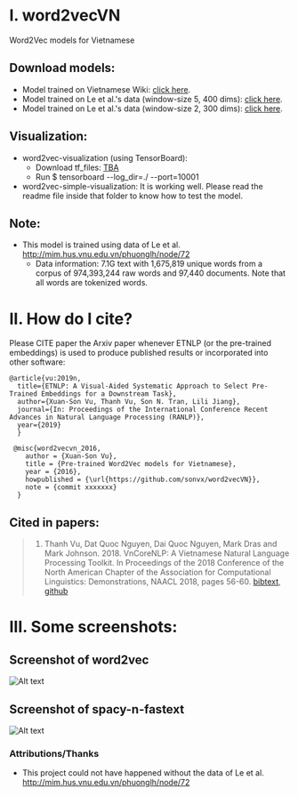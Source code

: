 # I. word2vecVN
Word2Vec models for Vietnamese
## Download models:
- Model trained on Vietnamese Wiki: [click here](https://drive.google.com/open?id=0B1GKSX6YCHXlakkzQ2plZVdUUE0).
- Model trained on Le et al.'s data (window-size 5, 400 dims): [click here](https://drive.google.com/open?id=0B1GKSX6YCHXlMTVZNkFEYzRyd1E).
- Model trained on Le et al.'s data (window-size 2, 300 dims): [click here](https://drive.google.com/open?id=1LV9z1RXkEg0niuC15jcW2JeeYDilXiiC).
## Visualization:
- word2vec-visualization (using TensorBoard):
	+ Download tf\_files: [TBA](tba)
	+ Run $ tensorboard --log_dir=./<path-to-the-folder> --port=10001
- word2vec-simple-visualization: It is working well. Please read the readme file inside that folder to know how to test the model.
## Note: 
-  This model is trained using data of Le et al. http://mim.hus.vnu.edu.vn/phuonglh/node/72
	+ Data information: 7.1G text with 1,675,819 unique words from a corpus of 974,393,244 raw words and 97,440 documents. Note that all words are tokenized words.

# II. How do I cite?
Please CITE paper the Arxiv paper whenever ETNLP (or the pre-trained embeddings) is used to produce published results or incorporated into other software:

```
@article{vu:2019n,
  title={ETNLP: A Visual-Aided Systematic Approach to Select Pre-Trained Embeddings for a Downstream Task},
  author={Xuan-Son Vu, Thanh Vu, Son N. Tran, Lili Jiang},
  journal={In: Proceedings of the International Conference Recent Advances in Natural Language Processing (RANLP)},
  year={2019}
  }
  
 @misc{word2vecvn_2016,
    author = {Xuan-Son Vu},
    title = {Pre-trained Word2Vec models for Vietnamese},
    year = {2016},
    howpublished = {\url{https://github.com/sonvx/word2vecVN}},
    note = {commit xxxxxxx}
  }
```


## Cited in papers:
> 1. Thanh Vu, Dat Quoc Nguyen, Dai Quoc Nguyen, Mark Dras and Mark Johnson. 2018. VnCoreNLP: A Vietnamese Natural Language Processing Toolkit. In Proceedings of the 2018 Conference of the North American Chapter of the Association for Computational Linguistics: Demonstrations, NAACL 2018, pages 56-60. [bibtext](http://aclweb.org/anthology/N18-5012.bib), [github](https://github.com/vncorenlp/VnCoreNLP)

# III. Some screenshots:
## Screenshot of word2vec
![Alt text](https://raw.githubusercontent.com/sonvx/word2vecVN/master/images/w2vecVN_tb.png "Screenshot example of one given input")
## Screenshot of spacy-n-fastext
![Alt text](https://raw.githubusercontent.com/sonvx/word2vecVN/master/images/spacy_example.png "Screenshot example of spacy and fastext")
      

### Attributions/Thanks
- This project could not have happened without the data of Le et al. http://mim.hus.vnu.edu.vn/phuonglh/node/72
